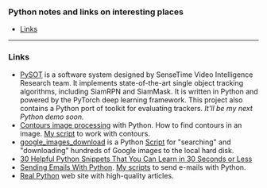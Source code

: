 ### Python notes and links on interesting places

   - [Links](#links)

---
### <a name="links" />Links

   * [PySOT](https://github.com/STVIR/pysot) is a software system designed by
     SenseTime Video Intelligence Research team. It implements state-of-the-art
     single object tracking algorithms, including SiamRPN and SiamMask.
     It is written in Python and powered by the PyTorch deep learning framework.
     This project also contains a Python port of toolkit for evaluating trackers.
     *It'll be my next Python demo soon.*
   * [Contours image processing](https://datacarpentry.org/image-processing/09-contours/)
     with Python. How to find contours in an image.
     [My script](simple_scripts/image_processing_with_python.ipynb) to work with contours.
   * [google_images_download](https://pypi.org/project/google_images_download) is a Python
     [Script](https://github.com/hardikvasa/google-images-download)
     for "searching" and "downloading" hundreds of Google images to the local hard disk.
   * [30 Helpful Python Snippets That You Can Learn in 30 Seconds or Less](
     https://towardsdatascience.com/30-helpful-python-snippets-that-you-can-learn-in-30-seconds-or-less-69bb49204172)
   * [Sending Emails With Python](https://realpython.com/python-send-email).
     [My scripts](send_email/) to send e-mails with Python.
   * [Real Python](https://realpython.com) web site with high-quality articles.
